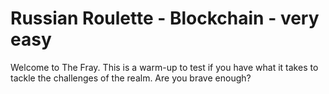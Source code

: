 # Russian Roulette - Blockchain - very easy

Welcome to The Fray. This is a warm-up to test if you have what it takes to tackle the challenges of the realm. Are you brave enough?

